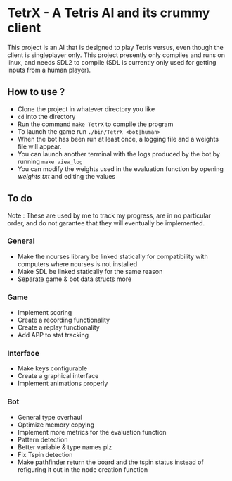 # TetrX - A Tetris AI and its crummy client

This project is an AI that is designed to play Tetris versus, even though the client is singleplayer only. This project presently only compiles and runs on linux, and needs SDL2 to compile (SDL is currently only used for getting inputs from a human player).

## How to use ?

- Clone the project in whatever directory you like
- `cd` into the directory
- Run the command `make TetrX` to compile the program
- To launch the game run `./bin/TetrX <bot|human>`
- When the bot has been run at least once, a logging file and a weights file will appear.
- You can launch another terminal with the logs produced by the bot by running `make view_log`
- You can modify the weights used in the evaluation function by opening *weights.txt* and editing the values

## To do
Note : These are used by me to track my progress, are in no particular order, and do not garantee that they will eventually be implemented.
### General
- Make the ncurses library be linked statically for compatibility with computers where ncurses is not installed
- Make SDL be linked statically for the same reason
- Separate game & bot data structs more
### Game
- Implement scoring
- Create a recording functionality
- Create a replay functionality
- Add APP to stat tracking
### Interface
- Make keys configurable
- Create a graphical interface
- Implement animations properly
### Bot
- General type overhaul
- Optimize memory copying
- Implement more metrics for the evaluation function
- Pattern detection
- Better variable & type names plz
- Fix Tspin detection
- Make pathfinder return the board and the tspin status instead of refiguring it out in the node creation function
